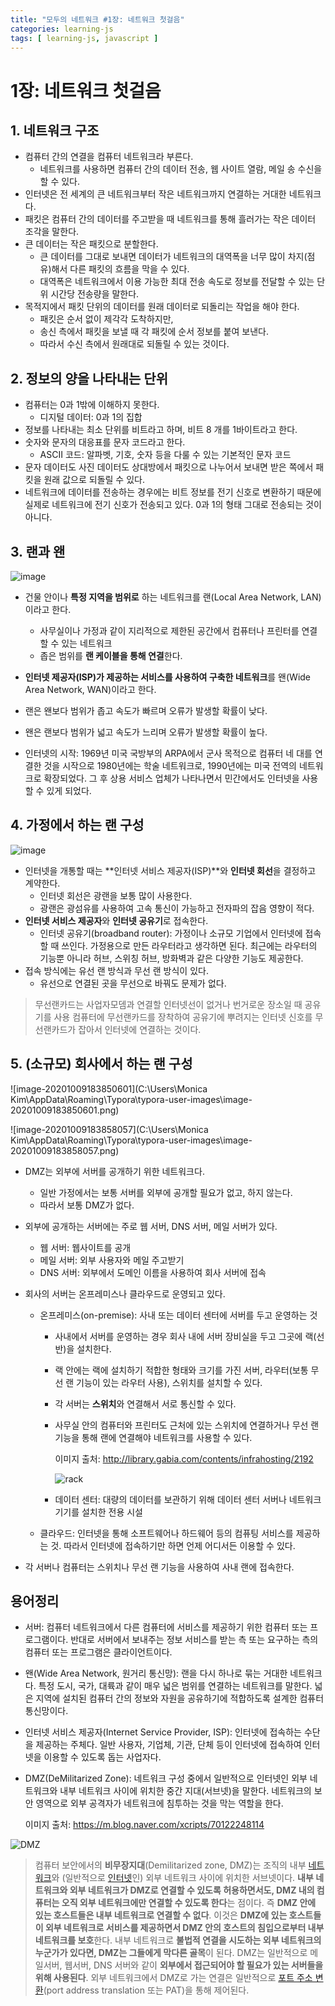 ```yaml
---
title: "모두의 네트워크 #1장: 네트워크 첫걸음"
categories: learning-js
tags: [ learning-js, javascript ]
---
```


# 1장: 네트워크 첫걸음

## 1. 네트워크 구조

- 컴퓨터 간의 연결을 컴퓨터 네트워크라 부른다.
  - 네트워크를 사용하면 컴퓨터 간의 데이터 전송, 웹 사이트 열람, 메일 송 수신을 할 수 있다.
- 인터넷은 전 세계의 큰 네트워크부터 작은 네트워크까지 연결하는 거대한 네트워크다.
- 패킷은 컴퓨터 간의 데이터를 주고받을 때 네트워크를 통해 흘러가는 작은 데이터 조각을 말한다.
- 큰 데이터는 작은 패킷으로 분할한다.
  - 큰 데이터를 그대로 보내면 데이터가 네트워크의 대역폭을 너무 많이 차지(점유)해서 다른 패킷의 흐름을 막을 수 있다.
  - 대역폭은 네트워크에서 이용 가능한 최대 전송 속도로 정보를 전달할 수 있는 단위 시간당 전송량을 말한다.
- 목적지에서 패킷 단위의 데이터를 원래 데이터로 되돌리는 작업을 해야 한다.
  - 패킷은 순서 없이 제각각 도착하지만,
  - 송신 측에서 패킷을 보낼 때 각 패킷에 순서 정보를 붙여 보낸다.
  - 따라서 수신 측에서 원래대로 되돌릴 수 있는 것이다.



## 2. 정보의 양을 나타내는 단위

- 컴퓨터는 0과 1밖에 이해하지 못한다.
  - 디지털 데이터: 0과 1의 집합
- 정보를 나타내는 최소 단위를 비트라고 하며, 비트 8 개를 1바이트라고 한다.
- 숫자와 문자의 대응표를 문자 코드라고 한다.
  - ASCII 코드: 알파벳, 기호, 숫자 등을 다룰 수 있는 기본적인 문자 코드
- 문자 데이터도 사진 데이터도 상대방에서 패킷으로 나누어서 보내면 받은 쪽에서 패킷을 원래 값으로 되돌릴 수 있다.
- 네트워크에 데이터를 전송하는 경우에는 비트 정보를 전기 신호로 변환하기 때문에 실제로 네트워크에 전기 신호가 전송되고 있다. 0과 1의 형태 그대로 전송되는 것이 아니다.



## 3. 랜과 왠

![image](https://user-images.githubusercontent.com/50407047/95562823-a1ec9100-0a57-11eb-8685-ad841efd7064.png)

- 건물 안이나 **특정 지역을 범위로** 하는 네트워크를 랜(Local Area Network, LAN)이라고 한다. 
  - 사무실이나 가정과 같이 지리적으로 제한된 공간에서 컴퓨터나 프린터를 연결할 수 있는 네트워크
  - 좁은 범위를 **랜 케이블을 통해 연결**한다.
- **인터넷 제공자(ISP)가 제공하는 서비스를 사용하여 구축한 네트워크**를 왠(Wide Area Network, WAN)이라고 한다.
- 랜은 왠보다 범위가 좁고 속도가 빠르며 오류가 발생할 확률이 낮다.
- 왠은 랜보다 범위가 넓고 속도가 느리며 오류가 발생할 확률이 높다.

- 인터넷의 시작: 1969년 미국 국방부의 ARPA에서 군사 목적으로 컴퓨터 네 대를 연결한 것을 시작으로 1980년에는 학술 네트워크로, 1990년에는 미국 전역의 네트워크로 확장되었다. 그 후 상용 서비스 업체가 나타나면서 민간에서도 인터넷을 사용할 수 있게 되었다. 



## 4. 가정에서 하는 랜 구성

![image](https://user-images.githubusercontent.com/50407047/95564627-0b6d9f00-0a5a-11eb-94bb-37647feb80db.png)

- 인터넷을 개통할 때는 **인터넷 서비스 제공자(ISP)**와 **인터넷 회선**을 결정하고 계약한다.
  - 인터넷 회선은 광랜을 보통 많이 사용한다.
  - 광랜은 광섬유를 사용하여 고속 통신이 가능하고 전자파의 잡음 영향이 적다.
- **인터넷 서비스 제공자**와 **인터넷 공유기**로 접속한다.
  - 인터넷 공유기(broadband router): 가정이나 소규모 기업에서 인터넷에 접속할 때 쓰인다. 가정용으로 만든 라우터라고 생각하면 된다. 최근에는 라우터의 기능뿐 아니라 허브, 스위칭 허브, 방화벽과 같은 다양한 기능도 제공한다.
- 접속 방식에는 유선 랜 방식과 무선 랜 방식이 있다.
  - 유선으로 연결된 곳을 무선으로 바꿔도 문제가 없다.

> 무선랜카드는 사업자모뎀과 연결할 인터넷선이 없거나 번거로운 장소일 때 공유기를 사용 컴퓨터에 무선랜카드를 장착하여 공유기에 뿌려지는 인터넷 신호를 무선랜카드가 잡아서 인터넷에 연결하는 것이다.  

## 5. (소규모) 회사에서 하는 랜 구성

![image-20201009183850601](C:\Users\Monica Kim\AppData\Roaming\Typora\typora-user-images\image-20201009183850601.png)

![image-20201009183858057](C:\Users\Monica Kim\AppData\Roaming\Typora\typora-user-images\image-20201009183858057.png)

- DMZ는 외부에 서버를 공개하기 위한 네트워크다.

  - 일반 가정에서는 보통 서버를 외부에 공개할 필요가 없고, 하지 않는다. 
  - 따라서 보통 DMZ가 없다.

- 외부에 공개하는 서버에는 주로 웹 서버, DNS 서버, 메일 서버가 있다.

  - 웹 서버: 웹사이트를 공개
  - 메일 서버: 외부 사용자와 메일 주고받기
  - DNS 서버: 외부에서 도메인 이름을 사용하여 회사 서버에 접속

- 회사의 서버는 온프레미스나 클라우드로 운영되고 있다.

  - 온프레미스(on-premise): 사내 또는 데이터 센터에 서버를 두고 운영하는 것

    - 사내에서 서버를 운영하는 경우 회사 내에 서버 장비실을 두고 그곳에 랙(선반)을 설치한다.

    - 랙 안에는 랙에 설치하기 적합한 형태와 크기를 가진 서버, 라우터(보통 무선 랜 기능이 있는 라우터 사용), 스위치를 설치할 수 있다. 

    - 각 서버는 **스위치**와 연결해서 서로 통신할 수 있다.

    - 사무실 안의 컴퓨터와 프린터도 근처에 있는 스위치에 연결하거나 무선 랜 기능을 통해 랜에 연결해야 네트워크를 사용할 수 있다.

      이미지 출처: http://library.gabia.com/contents/infrahosting/2192

      ![rack](http://library.gabia.com/wp-content/uploads/2016/03/1-1.jpg)

    - 데이터 센터: 대량의 데이터를 보관하기 위해 데이터 센터 서버나 네트워크 기기를 설치한 전용 시설

  - 클라우드: 인터넷을 통해 소프트웨어나 하드웨어 등의 컴퓨팅 서비스를 제공하는 것. 따라서 인터넷에 접속하기만 하면 언제 어디서든 이용할 수 있다.

- 각 서버나 컴퓨터는 스위치나 무선 랜 기능을 사용하여 사내 랜에 접속한다.



## 용어정리

- 서버: 컴퓨터 네트워크에서 다른 컴퓨터에 서비스를 제공하기 위한 컴퓨터 또는 프로그램이다. 반대로 서버에서 보내주는 정보 서비스를 받는 측 또는 요구하는 측의 컴퓨터 또는 프로그램은 클라이언트이다. 

- 왠(Wide Area Network, 원거리 통신망): 랜을 다시 하나로 묶는 거대한 네트워크다. 특정 도시, 국가, 대륙과 같이 매우 넓은 범위를 연결하는 네트워크를 말한다. 넓은 지역에 설치된 컴퓨터 간의 정보와 자원을 공유하기에 적합하도록 설계한 컴퓨터 통신망이다.

- 인터넷 서비스 제공자(Internet Service Provider, ISP): 인터넷에 접속하는 수단을 제공하는 주체다. 일반 사용자, 기업체, 기관, 단체 등이 인터넷에 접속하여 인터넷을 이용할 수 있도록 돕는 사업자다.

- DMZ(DeMilitarized Zone): 네트워크 구성 중에서 일반적으로 인터넷인 외부 네트워크와 내부 네트워크 사이에 위치한 중간 지대(서브넷)을 말한다. 네트워크의 보안 영역으로 외부 공격자가 네트워크에 침투하는 것을 막는 역할을 한다.

  이미지 출처: https://m.blog.naver.com/xcripts/70122248114

![DMZ](https://mblogthumb-phinf.pstatic.net/20111025_274/xcripts_1319554710879Nwxz6_JPEG/DMZ%B0%B3%B3%E4%B5%B5.jpg?type=w2)

> 컴퓨터 보안에서의 **비무장지대**(Demilitarized zone, DMZ)는 조직의 내부 [네트워크](https://ko.wikipedia.org/wiki/네트워크)와 (일반적으로 [인터넷](https://ko.wikipedia.org/wiki/인터넷)인) 외부 네트워크 사이에 위치한 서브넷이다. **내부 네트워크와 외부 네트워크가 DMZ로 연결할 수 있도록 허용하면서도, DMZ 내의 컴퓨터는 오직 외부 네트워크에만 연결할 수 있도록 한다**는 점이다. 즉 **DMZ 안에 있는 호스트들은 내부 네트워크로 연결할 수 없다**. 이것은 **DMZ에 있는 호스트들이 외부 네트워크로 서비스를 제공하면서 DMZ 안의 호스트의 침입으로부터 내부 네트워크를 보호**한다. 내부 네트워크로 **불법적 연결을 시도하는 외부 네트워크의 누군가가 있다면, DMZ는 그들에게 막다른 골목**이 된다. DMZ는 일반적으로 메일서버, 웹서버, DNS 서버와 같이 **외부에서 접근되어야 할 필요가 있는 서버들을 위해 사용된다**. 외부 네트워크에서 DMZ로 가는 연결은 일반적으로 [포트 주소 변환](https://ko.wikipedia.org/wiki/포트_주소_변환)(port address translation 또는 PAT)을 통해 제어된다.